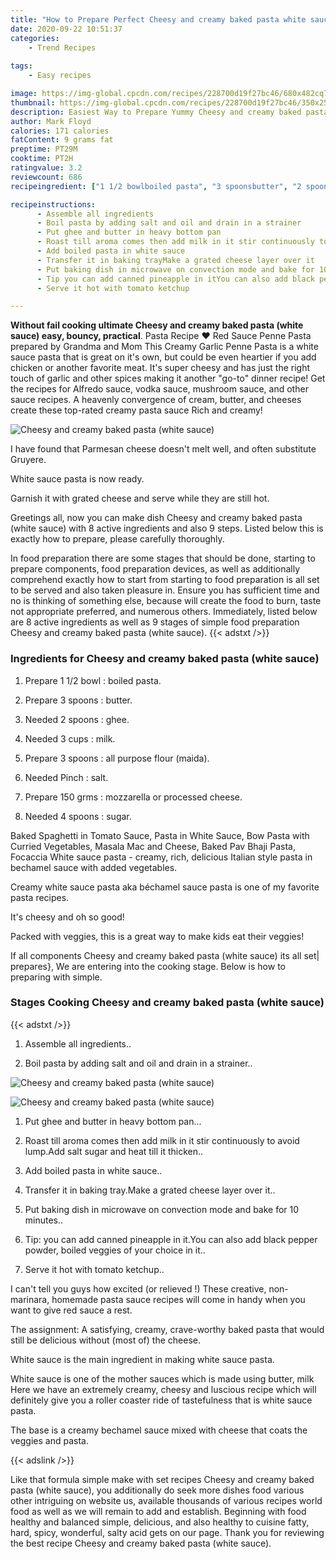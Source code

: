 ```yaml
---
title: "How to Prepare Perfect Cheesy and creamy baked pasta white sauce"
date: 2020-09-22 10:51:37
categories:
    - Trend Recipes
    
tags:
    - Easy recipes

image: https://img-global.cpcdn.com/recipes/228700d19f27bc46/680x482cq70/cheesy-and-creamy-baked-pasta-white-sauce-recipe-main-photo.jpg
thumbnail: https://img-global.cpcdn.com/recipes/228700d19f27bc46/350x250cq70/cheesy-and-creamy-baked-pasta-white-sauce-recipe-main-photo.jpg
description: Easiest Way to Prepare Yummy Cheesy and creamy baked pasta white sauce with 8 ingredients and 9 stages of easy cooking.
author: Mark Floyd
calories: 171 calories
fatContent: 9 grams fat
preptime: PT29M
cooktime: PT2H
ratingvalue: 3.2
reviewcount: 686
recipeingredient: ["1 1/2 bowlboiled pasta", "3 spoonsbutter", "2 spoonsghee", "3 cupsmilk", "3 spoonsall purpose flour maida", "Pinchsalt", "150 grmsmozzarella or processed cheese", "4 spoonssugar"]

recipeinstructions: 
      - Assemble all ingredients 
      - Boil pasta by adding salt and oil and drain in a strainer 
      - Put ghee and butter in heavy bottom pan 
      - Roast till aroma comes then add milk in it stir continuously to avoid lumpAdd salt sugar and heat till it thicken 
      - Add boiled pasta in white sauce 
      - Transfer it in baking trayMake a grated cheese layer over it 
      - Put baking dish in microwave on convection mode and bake for 10 minutes 
      - Tip you can add canned pineapple in itYou can also add black pepper powder boiled veggies of your choice in it 
      - Serve it hot with tomato ketchup

---
```




**Without fail cooking ultimate Cheesy and creamy baked pasta (white sauce) easy, bouncy, practical**. Pasta Recipe ❤ Red Sauce Penne Pasta prepared by Grandma and Mom This Creamy Garlic Penne Pasta is a white sauce pasta that is great on it&#39;s own, but could be even heartier if you add chicken or another favorite meat. It&#39;s super cheesy and has just the right touch of garlic and other spices making it another &#34;go-to&#34; dinner recipe! Get the recipes for Alfredo sauce, vodka sauce, mushroom sauce, and other sauce recipes. A heavenly convergence of cream, butter, and cheeses create these top-rated creamy pasta sauce Rich and creamy!


![Cheesy and creamy baked pasta (white sauce)](https://img-global.cpcdn.com/recipes/228700d19f27bc46/680x482cq70/cheesy-and-creamy-baked-pasta-white-sauce-recipe-main-photo.jpg "Cheesy and creamy baked pasta (white sauce)")



I have found that Parmesan cheese doesn&#39;t melt well, and often substitute Gruyere.

White sauce pasta is now ready.

Garnish it with grated cheese and serve while they are still hot.


Greetings all, now you can make dish Cheesy and creamy baked pasta (white sauce) with 8 active ingredients and also 9 steps. Listed below this is exactly how to prepare, please carefully thoroughly.

In food preparation there are some stages that should be done, starting to prepare components, food preparation devices, as well as additionally comprehend exactly how to start from starting to food preparation is all set to be served and also taken pleasure in. Ensure you has sufficient time and no is thinking of something else, because will create the food to burn, taste not appropriate preferred, and numerous others. Immediately, listed below are 8 active ingredients as well as 9 stages of simple food preparation Cheesy and creamy baked pasta (white sauce).
{{< adstxt />}}

### Ingredients for Cheesy and creamy baked pasta (white sauce)


1. Prepare 1 1/2 bowl : boiled pasta.

1. Prepare 3 spoons : butter.

1. Needed 2 spoons : ghee.

1. Needed 3 cups : milk.

1. Prepare 3 spoons : all purpose flour (maida).

1. Needed Pinch : salt.

1. Prepare 150 grms : mozzarella or processed cheese.

1. Needed 4 spoons : sugar.


Baked Spaghetti in Tomato Sauce, Pasta in White Sauce, Bow Pasta with Curried Vegetables, Masala Mac and Cheese, Baked Pav Bhaji Pasta, Focaccia White sauce pasta - creamy, rich, delicious Italian style pasta in bechamel sauce with added vegetables.

Creamy white sauce pasta aka béchamel sauce pasta is one of my favorite pasta recipes.

It&#39;s cheesy and oh so good!

Packed with veggies, this is a great way to make kids eat their veggies!


If all components Cheesy and creamy baked pasta (white sauce) its all set| prepares}, We are entering into the cooking stage. Below is how to preparing with simple.

### Stages Cooking Cheesy and creamy baked pasta (white sauce)

{{< adstxt />}}


1. Assemble all ingredients..



1. Boil pasta by adding salt and oil and drain in a strainer..



![Cheesy and creamy baked pasta (white sauce)](https://img-global.cpcdn.com/steps/5a7ee735460a1038/160x128cq70/cheesy-and-creamy-baked-pasta-white-sauce-recipe-step-2-photo.jpg" "Cheesy and creamy baked pasta (white sauce)")

![Cheesy and creamy baked pasta (white sauce)](https://img-global.cpcdn.com/steps/e08685a3b1a3dadc/160x128cq70/cheesy-and-creamy-baked-pasta-white-sauce-recipe-step-2-photo.jpg" "Cheesy and creamy baked pasta (white sauce)")



1. Put ghee and butter in heavy bottom pan...



1. Roast till aroma comes then add milk in it stir continuously to avoid lump.Add salt sugar and heat till it thicken..



1. Add boiled pasta in white sauce..



1. Transfer it in baking tray.Make a grated cheese layer over it..



1. Put baking dish in microwave on convection mode and bake for 10 minutes..



1. Tip: you can add canned pineapple in it.You can also add black pepper powder, boiled veggies of your choice in it..



1. Serve it hot with tomato ketchup..




I can&#39;t tell you guys how excited (or relieved !) These creative, non-marinara, homemade pasta sauce recipes will come in handy when you want to give red sauce a rest.

The assignment: A satisfying, creamy, crave-worthy baked pasta that would still be delicious without (most of) the cheese.

White sauce is the main ingredient in making white sauce pasta.

White sauce is one of the mother sauces which is made using butter, milk Here we have an extremely creamy, cheesy and luscious recipe which will definitely give you a roller coaster ride of tastefulness that is white sauce pasta.

The base is a creamy bechamel sauce mixed with cheese that coats the veggies and pasta.


{{< adslink />}}

Like that formula simple make with set recipes Cheesy and creamy baked pasta (white sauce), you additionally do seek more dishes food various other intriguing on website us, available thousands of various recipes world food as well as we will remain to add and establish. Beginning with food healthy and balanced simple, delicious, and also healthy to cuisine fatty, hard, spicy, wonderful, salty acid gets on our page. Thank you for reviewing the best recipe Cheesy and creamy baked pasta (white sauce).
